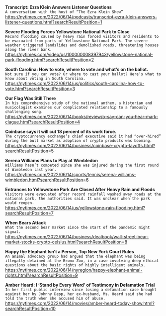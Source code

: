 **Transcript: Ezra Klein Answers Listener Questions**\
`A conversation with the host of “The Ezra Klein Show”`\
https://nytimes.com/2022/06/14/podcasts/transcript-ezra-klein-answers-listener-questions.html?searchResultPosition=1

**Severe Flooding Forces Yellowstone National Park to Close**\
`Record flooding caused by heavy rain forced visitors and residents to be evacuated from parts of Yellowstone National Park. The severe weather triggered landslides and demolished roads, threatening houses along the river bank.`\
https://nytimes.com/video/us/100000008397943/yellowstone-national-park-flooding.html?searchResultPosition=2

**South Carolina: How to vote, where to vote and what’s on the ballot.**\
`Not sure if you can vote? Or where to cast your ballot? Here’s what to know about voting in South Carolina.`\
https://nytimes.com/2022/06/14/us/politics/south-carolina-how-to-vote.html?searchResultPosition=3

**Our Flag Was Still There**\
`In his comprehensive study of the national anthem, a historian and musicologist examines our complicated relationship to a famously challenging song.`\
https://nytimes.com/2022/06/14/books/review/o-say-can-you-hear-mark-clague.html?searchResultPosition=4

**Coinbase says it will cut 18 percent of its work force.**\
`The cryptocurrency exchange’s chief executive said it had “over-hired” during the bull market as adoption of crypto products was booming.`\
https://nytimes.com/2022/06/14/business/coinbase-crypto-layoffs.html?searchResultPosition=5

**Serena Williams Plans to Play at Wimbledon**\
`Williams hasn’t competed since she was injured during the first round of Wimbledon last year.`\
https://nytimes.com/2022/06/14/sports/tennis/serena-williams-wimbledon.html?searchResultPosition=6

**Entrances to Yellowstone Park Are Closed After Heavy Rain and Floods**\
`Visitors were evacuated after record rainfall washed away roads at the national park, the authorities said. It was unclear when the park would reopen.`\
https://nytimes.com/2022/06/14/us/yellowstone-rain-flooding.html?searchResultPosition=7

**When Bears Attack**\
`What the second bear market since the start of the pandemic might signal.`\
https://nytimes.com/2022/06/14/business/dealbook/wall-street-bear-market-stocks-crypto-celsius.html?searchResultPosition=8

**Happy the Elephant Isn’t a Person, Top New York Court Rules**\
`An animal advocacy group had argued that the elephant was being illegally detained at the Bronx Zoo, in a case involving deep ethical questions about the basic rights of highly intelligent animals.`\
https://nytimes.com/2022/06/14/nyregion/happy-elephant-animal-rights.html?searchResultPosition=9

**Amber Heard: I ‘Stand by Every Word’ of Testimony in Defamation Trial**\
`In her first public interview since losing a defamation case brought against her by Johnny Depp, her ex-husband, Ms. Heard said she had told the truth when she accused him of abuse.`\
https://nytimes.com/2022/06/14/movies/amber-heard-today-show.html?searchResultPosition=10

